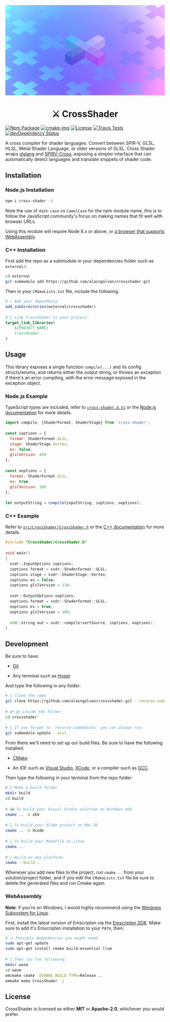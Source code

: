 <p align="center">
  <a href="https://alain.xyz/libraries/crossshader">
    <img alt="Logo" src="docs/cover.jpg"/>
  </a>
</p>
<h1 align="center">
  ⚔️ CrossShader
</h1>

[![Npm Package][npm-img]][npm-url]
[![cmake-img]][cmake-url]
[![License][license-img]][license-url]
[![Travis Tests][travis-img]][travis-url]
[![devDependency Status][david-dev-img]][david-dev-url]

A cross compiler for shader languages. Convert between SPIR-V, GLSL, HLSL, Metal Shader Language, or older versions of GLSL. Cross Shader wraps [glslang](https://github.com/KhronosGroup/glslang) and [SPIRV-Cross](https://github.com/KhronosGroup/SPIRV-Cross/), exposing a simpler interface that can automatically detect languages and translate snippets of shader code.

## Installation

### Node.js Installation

```bash
npm i cross-shader -S
```

Note the use of `dash-case` vs `CamelCase` for the npm module name, this is to follow the JavaScript community's focus on making names that fit well with browser URLs.

Using this module will require Node 8.x or above, or [a browser that supports WebAssembly](https://caniuse.com/#feat=wasm).

### C++ Installation

First add the repo as a submodule in your dependencies folder such as `external/`:

```bash
cd external
git submodule add https://github.com/alaingalvan/crossshader.git
```

Then in your `CMakeLists.txt` file, include the following:

```cmake
# ⬇ Add your dependency:
add_subdirectories(external/crossshader)

# 🔗 Link CrossShader to your project:
target_link_libraries(
    ${PROJECT_NAME}
    CrossShader
)
```

## Usage

This library exposes a single function `compile(...)` and its config structs/enums, and returns either the output string, or throws an exception if there's an error compiling, with the error message exposed in the exception object.

### Node.js Example

TypeScript types are included, refer to [`cross-shader.d.ts`](/cross-shader.d.ts) or the [Node.js documentation](https://alain.xyz/libraries/crossshader/docs#nodejs) for more details.

```js
import compile, {ShaderFormat, ShaderStage} from 'cross-shader';

const ioptions = {
  format: ShaderFormat.GLSL,
  stage: ShaderStage.Vertex,
  es: false,
  glslVersion: 450
};

const ooptions = {
  format: ShaderFormat.GLSL,
  es: true,
  glslVersion: 100
};

let outputString = compile(inputString, ioptions, ooptions);
```

### C++ Example

Refer to [`src/CrossShader/CrossShader.h`](/src/CrossShader.h) or the [C++ documentation](https://alain.xyz/libraries/crossshader/docs#cpp) for more details.

```cpp
#include "CrossShader/CrossShader.h"

void main()
{
  xsdr::InputOptions ioptions;
  ioptions.format = xsdr::ShaderFormat::GLSL;
  ioptions.stage = xsdr::ShaderStage::Vertex;
  ioptions.es = false;
  ioptions.glslVersion = 110;

  xsdr::OutputOptions ooptions;
  ooptions.format = xsdr::ShaderFormat::GLSL;
  ooptions.es = true;
  ooptions.glslVersion = 100;

  std::string out = xsdr::compile(vertSource, ioptions, ooptions);
}
```

## Development

Be sure to have:

- [Git](https://git-scm.com/downloads)

- Any terminal such as [Hyper](https://hyper.is/)

And type the following in any folder:

```bash
# 🐑 Clone the repo
git clone https://github.com/alaingalvan/crossshader.git --recurse-submodules

# 💿 go inside the folder
cd crossshader

# 👯 If you forget to `recurse-submodules` you can always run:
git submodule update --init

```

From there we'll need to set up our build files. Be sure to have the following installed:

- [CMake](https://cmake.org/)

- An IDE such as [Visual Studio](https://visualstudio.microsoft.com/downloads/), [XCode](https://developer.apple.com/xcode/), or a compiler such as [GCC](https://gcc.gnu.org/).

Then type the following in your terminal from the repo folder:

```bash
# 👷 Make a build folder
mkdir build
cd build

# 🖼️ To build your Visual Studio solution on Windows x64
cmake .. -A x64

# 🍎 To build your XCode project on Mac OS
cmake .. -G Xcode

# 🐧 To build your MakeFile on Linux
cmake ..

# 🔨 Build on any platform:
cmake --build .
```

Whenever you add new files to the project, run `cmake ..` from your solution/project folder, and if you edit the `CMakeLists.txt` file be sure to delete the generated files and run Cmake again.

### WebAssembly

**Note**: if you're on Windows, I would highly recommend using the [Windows Subsystem for Linux](https://docs.microsoft.com/en-us/windows/wsl/install-win10#install-the-windows-subsystem-for-linux).

First, install the latest version of Emscripten via the [Emscripten SDK](https://kripken.github.io/emscripten-site/docs/getting_started/downloads.html). Make sure to add it's Emscripten installation to your `PATH`, then:

```bash
# ⚠️ Possible dependencies you might need:
sudo apt-get update
sudo apt-get install cmake build-essential llvm

# 🏃 Then run the following:
mkdir wasm
cd wasm
emcmake cmake -DCMAKE_BUILD_TYPE=Release ..
emmake make CrossShader -j
```

## License

CrossShader is licensed as either **MIT** or **Apache-2.0**, whichever you would prefer.

[cmake-img]: https://img.shields.io/badge/cmake-3.6-1f9948.svg?style=flat-square
[cmake-url]: https://cmake.org/
[license-img]: https://img.shields.io/:license-mit-blue.svg?style=flat-square
[license-url]: https://opensource.org/licenses/MIT
[travis-img]: https://img.shields.io/travis/alaingalvan/CrossShader.svg?style=flat-square&logo=travis
[travis-url]: https://travis-ci.org/alaingalvan/CrossShader
[npm-img]: https://img.shields.io/npm/v/cross-shader.svg?style=flat-square
[npm-url]: http://npm.im/cross-shader
[npm-download-img]: https://img.shields.io/npm/dm/cross-shader.svg?style=flat-square
[david-url]: https://david-dm.org/alaingalvan/crossshader
[david-img]: https://david-dm.org/alaingalvan/crossshader.svg?style=flat-square
[david-dev-url]: https://david-dm.org/alaingalvan/crossshader#info=devDependencies
[david-dev-img]: https://david-dm.org/alaingalvan/crossshader/dev-status.svg?&style=flat-square
[codecov-img]: https://img.shields.io/codecov/c/github/alaingalvan/crossshader.svg?style=flat-square
[codecov-url]: https://codecov.io/gh/alaingalvan/crossshader